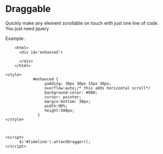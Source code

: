 
# Draggable
 Quickly make any element scrollable on touch with just one line of code.
 You just need jquery

 Example :

```
	<html>
	  <div id='enhanced'>
	  
	  </div>
	</html>

<style>
            #enhanced {
                 padding: 30px 30px 15px 30px;
          	     overflow:auto;/* this adds horizontal scroll*/
          	     background-color: #000;
          	     cursor: pointer;
          	     margin-bottom: 30px;
          	     width:90%;
          	     height:500px;
	          }
</style>



<script>
      $('#timeline').attachDragger();
</script>
```

